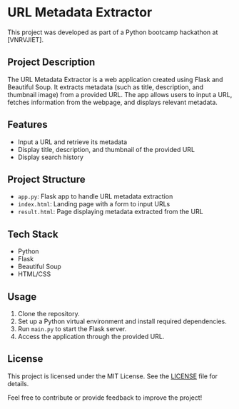 # URL Metadata Extractor

This project was developed as part of a Python bootcamp hackathon at [VNRVJIET].

## Project Description
The URL Metadata Extractor is a web application created using Flask and Beautiful Soup. It extracts metadata (such as title, description, and thumbnail image) from a provided URL. The app allows users to input a URL, fetches information from the webpage, and displays relevant metadata.

## Features
- Input a URL and retrieve its metadata
- Display title, description, and thumbnail of the provided URL
- Display search history

## Project Structure
- `app.py`: Flask app to handle URL metadata extraction
- `index.html`: Landing page with a form to input URLs
- `result.html`: Page displaying metadata extracted from the URL

## Tech Stack
- Python
- Flask
- Beautiful Soup
- HTML/CSS

## Usage
1. Clone the repository.
2. Set up a Python virtual environment and install required dependencies.
3. Run `main.py` to start the Flask server.
4. Access the application through the provided URL.

## License
This project is licensed under the MIT License. See the [LICENSE](./LICENSE) file for details.

Feel free to contribute or provide feedback to improve the project!
